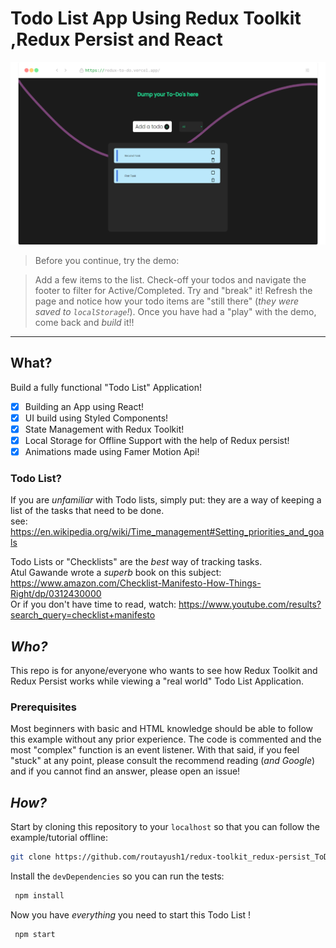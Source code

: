 <div>

# Todo List App Using Redux Toolkit ,Redux Persist and React


<a href="https://redux-to-do.vercel.app/"
 alt="Try the Demo on Vercel!">
  <img src="https://github.com/routayush1/redux-toolkit_redux-persist_ToDo-List/blob/master/screenshot-rocks.png"
  alt="ToDo!">
</a>


> Before you continue, try the demo:  <br />

> Add a few items to the list.
Check-off your todos and navigate the footer to filter for Active/Completed.
Try and "break" it! Refresh the page and notice how your todo items
are "still there" (_they were saved to `localStorage`!_).
Once you have had a "play" with the demo, come back and _build_ it!!
<hr />

## What?

Build a fully functional "Todo List" Application! <br />

+ [x] Building an App using React!
+ [x] UI build using Styled Components!
+ [x] State Management with Redux Toolkit!
+ [x] Local Storage for Offline Support with the help of Redux persist!
+ [x] Animations made using Famer Motion Api!

### Todo List?

If you are _unfamiliar_ with Todo lists, simply put:
they are a way of keeping a list of the tasks that need to be done. <br />
see: https://en.wikipedia.org/wiki/Time_management#Setting_priorities_and_goals

Todo Lists or "Checklists" are the _best_ way of tracking tasks. <br />
Atul Gawande wrote a _superb_ book on this subject: <br />
https://www.amazon.com/Checklist-Manifesto-How-Things-Right/dp/0312430000 <br />
Or if you don't have time to read,
watch: https://www.youtube.com/results?search_query=checklist+manifesto


## _Who?_
This repo is for anyone/everyone who wants
to see how Redux Toolkit and Redux Persist works
while viewing a "real world" Todo List Application.

### Prerequisites
Most beginners with basic  and HTML knowledge
should be able to follow this example without any prior experience.
The code is commented and the most "complex" function is an event listener.
With that said, if you feel "stuck" at any point,
please consult the recommend reading (_and Google_)
and if you cannot find an answer,
please open an issue!


## _How?_
Start by cloning this repository to your `localhost`
so that you can follow the example/tutorial offline:
```sh
git clone https://github.com/routayush1/redux-toolkit_redux-persist_ToDo-List.git
```
Install the `devDependencies` so you can run the tests:
```sh
 npm install
```
Now you have _everything_ you need to start this Todo List !
```sh
 npm start
```
